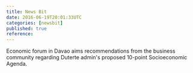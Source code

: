 ```yaml
---
title: News Bit
date: 2016-06-19T20:01:33UTC
categories: [newsbit]
published: true
reference: 
---
```


Economic forum in Davao aims recommendations from the business community regarding Duterte admin's proposed 10-point Socioeconomic Agenda.
